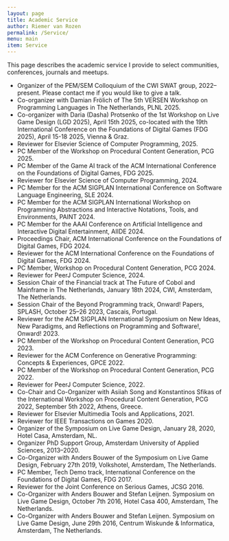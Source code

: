 ```yaml
---
layout: page
title: Academic Service
author: Riemer van Rozen
permalink: /Service/
menu: main
item: Service
---
```

This page describes the academic service I provide to select communities, conferences, journals and meetups.
* Organizer of the PEM/SEM Colloquium of the CWI SWAT group, 2022–present. Please contact me if you would like to give a talk.
* Co-organizer with Damian Frölich of The 5th VERSEN Workshop on Programming Languages in The Netherlands, PLNL 2025.
* Co-organizer with Daria (Dasha) Protsenko of the 1st Workshop on Live Game Design (LGD 2025), April 15th 2025, co-located with the 19th International Conference on the Foundations of Digital Games (FDG 2025), April 15-18 2025, Vienna & Graz.
* Reviewer for Elsevier Science of Computer Programming, 2025.
* PC Member of the Workshop on Procedural Content Generation, PCG 2025.
* PC Member of the Game AI track of the ACM International Conference on the Foundations of Digital Games, FDG 2025.
* Reviewer for Elsevier Science of Computer Programming, 2024.
* PC Member for the ACM SIGPLAN International Conference on Software Language Engineering, SLE 2024.
* PC Member for the ACM SIGPLAN International Workshop on Programming Abstractions and Interactive Notations, Tools, and Environments, PAINT 2024.
* PC Member for the AAAI Conference on Artificial Intelligence and Interactive Digital Entertainment, AIIDE 2024.
* Proceedings Chair, ACM International Conference on the Foundations of Digital Games, FDG 2024.
* Reviewer for the ACM International Conference on the Foundations of Digital Games, FDG 2024.
* PC Member, Workshop on Procedural Content Generation, PCG 2024.
* Reviewer for PeerJ Computer Science, 2024.
* Session Chair of the Financial track at The Future of Cobol and Mainframe in The Netherlands, January 18th 2024, CWI, Amsterdam, The Netherlands.
* Session Chair of the Beyond Programming track, Onward! Papers, SPLASH, October 25–26 2023, Cascais, Portugal.
* Reviewer for the ACM SIGPLAN International Symposium on New Ideas, New Paradigms, and Reflections on Programming and Software!, Onward! 2023.
* PC Member of the Workshop on Procedural Content Generation, PCG 2023.
* Reviewer for the ACM Conference on Generative Programming: Concepts & Experiences, GPCE 2022.
* PC Member of the Workshop on Procedural Content Generation, PCG 2022.
* Reviewer for PeerJ Computer Science, 2022.
* Co-Chair and Co-Organizer with Asiiah Song and Konstantinos Sfikas of the International Workshop on Procedural Content Generation, PCG 2022, September 5th 2022, Athens, Greece.
* Reviewer for Elsevier Multimedia Tools and Applications, 2021.
* Reviewer for IEEE Transactions on Games 2020.
* Organizer of the Symposium on Live Game Design, January 28, 2020, Hotel Casa, Amsterdam, NL.
* Organizer PhD Support Group, Amsterdam University of Applied Sciences, 2013–2020.
* Co-Organizer with Anders Bouwer of the Symposium on Live Game Design, February 27th 2019, Volkshotel,
Amsterdam, The Netherlands.
* PC Member, Tech Demo track, International Conference on the Foundations of Digital Games, FDG 2017.
* Reviewer for the Joint Conference on Serious Games, JCSG 2016.
* Co-Organizer with Anders Bouwer and Stefan Leijnen. Symposium on Live Game Design, October 7th 2016, Hotel Casa 400, Amsterdam, The Netherlands.
* Co-Organizer with Anders Bouwer and Stefan Leijnen. Symposium on Live Game Design, June 29th 2016, Centrum Wiskunde & Informatica, Amsterdam, The Netherlands.